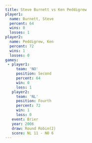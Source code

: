 ```yaml
---
title: Steve Burnett vs Ken Peddigrew
player1:              
  name: Burnett, Steve
  percent: 64         
  wins: 0             
  losses: 1           
player2:              
  name: Peddigrew, Ken
  percent: 72         
  wins: 1             
  losses: 0           
games:
 - player1:          
     team: 'NO'      
     position: Second
     percent: 64     
     win: 0          
     loss: 1         
   player2:          
     team: 'NL'      
     position: Fourth
     percent: 72     
     win: 1          
     loss: 0         
   event: Brier        
   year: 2006          
   draw: Round Robin(2)
   score: NL 11 - NO 6 
---
```

